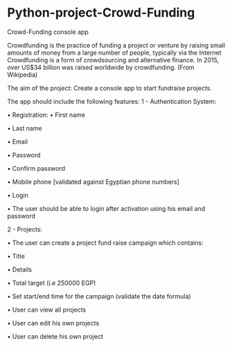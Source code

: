 # Python-project-Crowd-Funding
Crowd-Funding console app

Crowdfunding is the practice of funding a project or venture by raising small
amounts of money from a large number of people, typically via the Internet
Crowdfunding is a form of crowdsourcing and alternative finance. In 2015,
over US$34 billion was raised worldwide by crowdfunding. (From Wikipedia)

The aim of the project: 
Create a console app to start fundraise projects.

The app should include the following features:
1 - Authentication System:

• Registration:
• First name

• Last name

• Email

• Password

• Confirm password

• Mobile phone [validated against Egyptian phone numbers]

• Login

• The user should be able to login after activation using his email
and password

2 - Projects:

• The user can create a project fund raise campaign which contains:

• Title

• Details

• Total target (i.e 250000 EGP)

• Set start/end time for the campaign (validate the date formula)

• User can view all projects

• User can edit his own projects

• User can delete his own project

